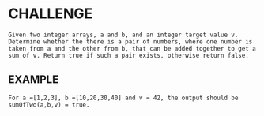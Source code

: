# CHALLENGE

    Given two integer arrays, a and b, and an integer target value v. Determine whether the there is a pair of numbers, where one number is taken from a and the other from b, that can be added together to get a sum of v. Return true if such a pair exists, otherwise return false.

## EXAMPLE

    For a =[1,2,3], b =[10,20,30,40] and v = 42, the output should be sumOfTwo(a,b,v) = true.
